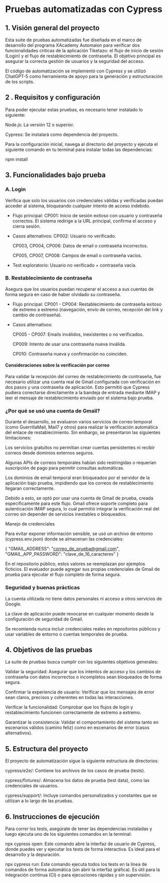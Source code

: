 # Pruebas automatizadas con Cypress
## 1. Visión general del proyecto
Esta suite de pruebas automatizadas fue diseñada en el marco de desarrollo del programa XAcademy Automaion para verificar dos funcionalidades críticas de la aplicación Tiketazo: el flujo de inicio de sesión (Login) y el flujo de restablecimiento de contraseña. El objetivo principal es asegurar la correcta gestión de usuarios y la seguridad del acceso.

El código de automatización se implementó con Cypress y se utilizó ChatGPT-5 como herramienta de apoyo para la generación y estructuración de los scripts.

## 2 . Requisitos y configuración
Para poder ejecutar estas pruebas, es necesario tener instalado lo siguiente:

Node.js: La versión 12 o superior.

Cypress: Se instalará como dependencia del proyecto.

Para la configuración inicial, navega al directorio del proyecto y ejecuta el siguiente comando en tu terminal para instalar todas las dependencias:

npm install

## 3. Funcionalidades bajo prueba
### A. Login
Verifica que solo los usuarios con credenciales válidas y verificadas puedan acceder al sistema, bloqueando cualquier intento de acceso indebido.

* Flujo principal:
  CP001: Inicio de sesión exitoso con usuario y contraseña correctos. El sistema redirige a la URL principal, confirma el acceso y cierra sesión.

* Casos alternativos:
  CP002: Usuario no verificado.

  CP003, CP004, CP006: Datos de email o contraseña incorrectos.

  CP005, CP007, CP008: Campos de email o contraseña vacíos.

* Test exploratorio: Usuario no verificado + contraseña vacía.

### B. Restablecimiento de contraseña
Asegura que los usuarios puedan recuperar el acceso a sus cuentas de forma segura en caso de haber olvidado su contraseña.

* Flujo principal:
CP001 - CP004: Restablecimiento de contraseña exitoso de extremo a extremo (navegación, envío de correo, recepción del link y cambio de contraseña).

* Casos alternativos:

  CP005 - CP007: Emails inválidos, inexistentes o no verificados.

  CP009: Intento de usar una contraseña nueva inválida.

  CP010: Contraseña nueva y confirmación no coinciden.

#### Consideraciones sobre la verificación por correo

Para validar la recepción del correo de restablecimiento de contraseña, fue necesario utilizar una cuenta real de Gmail configurada con verificación en dos pasos y una contraseña de aplicación.
Esto permitió que Cypress pudiera conectarse directamente a la bandeja de entrada mediante IMAP y leer el mensaje de restablecimiento enviado por el sistema bajo prueba.

### ¿Por qué se usó una cuenta de Gmail?

Durante el desarrollo, se evaluaron varios servicios de correo temporal (como GuerrillaMail, Mail7 y otros) para realizar la verificación automática del enlace de restablecimiento.
Sin embargo, se presentaron las siguientes limitaciones:

Los servicios gratuitos no permitían crear cuentas persistentes ni recibir correos desde dominios externos seguros.

Algunas APIs de correos temporales habían sido restringidas o requerían suscripción de pago para permitir consultas automáticas.

Los dominios de email temporal eran bloqueados por el servidor de la aplicación bajo prueba, impidiendo que los correos de restablecimiento llegaran correctamente.

Debido a esto, se optó por usar una cuenta de Gmail de prueba, creada específicamente para este flujo.
Gmail ofrece soporte completo para autenticación IMAP segura, lo cual permitió integrar la verificación real del correo sin depender de servicios inestables o bloqueados.

Manejo de credenciales

Para evitar exponer información sensible, se usó un archivo de entorno (cypress.env.json) donde se almacenan las credenciales:

{
  "GMAIL_ADDRESS": "correo_de_prueba@gmail.com",
  "GMAIL_APP_PASSWORD": "clave_de_16_caracteres"
}


En el repositorio público, estos valores se reemplazan por ejemplos ficticios.
El evaluador puede agregar sus propias credenciales de Gmail de prueba para ejecutar el flujo completo de forma segura.

### Seguridad y buenas prácticas

La cuenta utilizada no tiene datos personales ni acceso a otros servicios de Google.

La clave de aplicación puede revocarse en cualquier momento desde la configuración de seguridad de Gmail.

Se recomienda nunca incluir credenciales reales en repositorios públicos y usar variables de entorno o cuentas temporales de prueba.

## 4. Objetivos de las pruebas
La suite de pruebas busca cumplir con los siguientes objetivos generales:

Validar la seguridad: Asegurar que los intentos de acceso y los cambios de contraseña con datos incorrectos o incompletos sean bloqueados de forma segura.

Confirmar la experiencia de usuario: Verificar que los mensajes de error sean claros, precisos y coherentes en todas las interacciones.

Verificar la funcionalidad: Comprobar que los flujos de login y restablecimiento funcionen correctamente de extremo a extremo.

Garantizar la consistencia: Validar el comportamiento del sistema tanto en escenarios válidos (camino feliz) como en escenarios de error (casos alternativos).

## 5. Estructura del proyecto
El proyecto de automatización sigue la siguiente estructura de directorios:

cypress/e2e/: Contiene los archivos de los casos de prueba (tests).

cypress/fixtures/: Almacena los datos de prueba (test data), como las credenciales de usuarios.

cypress/support/: Incluye comandos personalizados y constantes que se utilizan a lo largo de las pruebas.

## 6. Instrucciones de ejecución
Para correr los tests, asegúrate de tener las dependencias instaladas y luego ejecuta uno de los siguientes comandos en la terminal:

npx cypress open: Este comando abre la interfaz de usuario de Cypress, donde puedes ver y ejecutar los tests de forma interactiva. Es ideal para el desarrollo y la depuración.

npx cypress run: Este comando ejecuta todos los tests en la línea de comandos de forma automática (sin abrir la interfaz gráfica). Es útil para la integración continua (CI) o para ejecuciones rápidas y sin supervisión.
